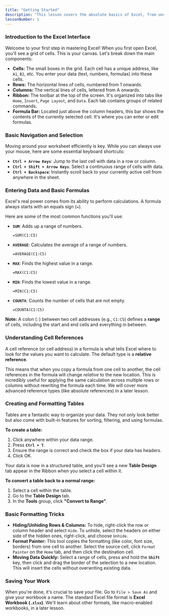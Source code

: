 ```yaml
---
title: "Getting Started"
description: "This lesson covers the absolute basics of Excel, from understanding the interface to using fundamental formulas and creating simple tables."
lessonNumber: 1
---
```


### Introduction to the Excel Interface

Welcome to your first step in mastering Excel! When you first open Excel, you'll see a grid of cells. This is your canvas. Let's break down the main components:

* **Cells:** The small boxes in the grid. Each cell has a unique address, like `A1`, `B2`, etc. You enter your data (text, numbers, formulas) into these cells.
* **Rows:** The horizontal lines of cells, numbered from 1 onwards.
* **Columns:** The vertical lines of cells, lettered from A onwards.
* **Ribbon:** The toolbar at the top of the screen. It's organized into tabs like `Home`, `Insert`, `Page Layout`, and `Data`. Each tab contains groups of related commands.
* **Formula Bar:** Located just above the column headers, this bar shows the contents of the currently selected cell. It's where you can enter or edit formulas.

### Basic Navigation and Selection

Moving around your worksheet efficiently is key. While you can always use your mouse, here are some essential keyboard shortcuts:

* **`Ctrl + Arrow Keys`**: Jump to the last cell with data in a row or column.
* **`Ctrl + Shift + Arrow Keys`**: Select a continuous range of cells with data.
* **`Ctrl + Backspace`**: Instantly scroll back to your currently active cell from anywhere in the sheet.

### Entering Data and Basic Formulas

Excel's real power comes from its ability to perform calculations. A formula always starts with an equals sign (`=`).

Here are some of the most common functions you'll use:

* **`SUM`**: Adds up a range of numbers.
    ```excel
    =SUM(C1:C5)
    ```
* **`AVERAGE`**: Calculates the average of a range of numbers.
    ```excel
    =AVERAGE(C1:C5)
    ```
* **`MAX`**: Finds the highest value in a range.
    ```excel
    =MAX(C1:C5)
    ```
* **`MIN`**: Finds the lowest value in a range.
    ```excel
    =MIN(C1:C5)
    ```
* **`COUNTA`**: Counts the number of cells that are not empty.
    ```excel
    =COUNTA(C1:C5)
    ```

**Note:** A colon (`:`) between two cell addresses (e.g., `C1:C5`) defines a **range** of cells, including the start and end cells and everything in between.

### Understanding Cell References

A cell reference (or cell address) in a formula is what tells Excel where to look for the values you want to calculate. The default type is a **relative reference**.

This means that when you copy a formula from one cell to another, the cell references in the formula will change *relative* to the new location. This is incredibly useful for applying the same calculation across multiple rows or columns without rewriting the formula each time. We will cover more advanced reference types (like absolute references) in a later lesson.

### Creating and Formatting Tables

Tables are a fantastic way to organize your data. They not only look better but also come with built-in features for sorting, filtering, and using formulas.

**To create a table:**
1.  Click anywhere within your data range.
2.  Press **`Ctrl + T`**.
3.  Ensure the range is correct and check the box if your data has headers.
4.  Click OK.

Your data is now in a structured table, and you'll see a new **Table Design** tab appear in the Ribbon when you select a cell within it.

**To convert a table back to a normal range:**
1.  Select a cell within the table.
2.  Go to the **Table Design** tab.
3.  In the **Tools** group, click **"Convert to Range"**.

### Basic Formatting Tricks

* **Hiding/Unhiding Rows & Columns:** To hide, right-click the row or column header and select `Hide`. To unhide, select the headers on either side of the hidden ones, right-click, and choose `Unhide`.
* **Format Painter:** This tool copies the formatting (like color, font size, borders) from one cell to another. Select the source cell, click `Format Painter` on the `Home` tab, and then click the destination cell.
* **Moving Data Quickly:** Select a range of cells, press and hold the **`Shift`** key, then click and drag the border of the selection to a new location. This will insert the cells without overwriting existing data.

### Saving Your Work

When you're done, it's crucial to save your file. Go to `File > Save As` and give your workbook a name. The standard Excel file format is **Excel Workbook (`.xlsx`)**. We'll learn about other formats, like macro-enabled workbooks, in a later lesson.
